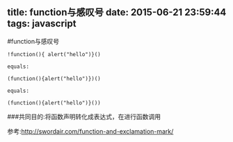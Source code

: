 title: function与感叹号
date: 2015-06-21 23:59:44
tags: javascript
---
#function与感叹号

	!function(){ alert("hello")}()

	equals: 

	(function(){alert("hello")})()

	equals:

	(function(){alert("hello")}())

###共同目的:将函数声明转化成表达式，在进行函数调用

参考:http://swordair.com/function-and-exclamation-mark/


